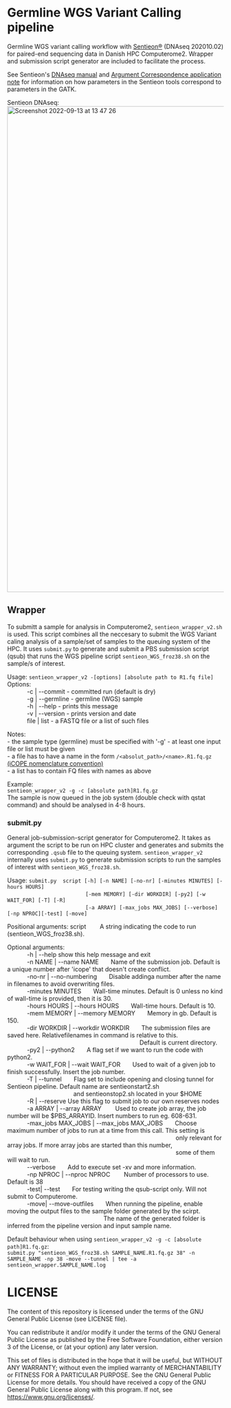 # Germline WGS Variant Calling pipeline
Germline WGS variant calling workflow with [Sentieon®](https://www.sentieon.com) (DNAseq 202010.02) for paired-end sequencing data in Danish HPC Computerome2. Wrapper and submission script generator are included to facilitate the process.
   
See Sentieon's [DNAseq manual](https://support.sentieon.com/versions/202010.02/manual/DNAseq_usage/dnaseq/) and [Argument Correspondence application note](https://support.sentieon.com/appnotes/arguments/) for information on how parameters in the Sentieon tools correspond to parameters in the GATK.

 Sentieon DNAseq: 
<img width="1127" alt="Screenshot 2022-09-13 at 13 47 26" src="https://user-images.githubusercontent.com/53432540/189893139-44809ab0-be04-4548-a9ed-9dc5c4c7970d.png">


  
## Wrapper    
To submitt a sample for analysis in Computerome2, `sentieon_wrapper_v2.sh` is used. This script combines all the neccesary to submit the WGS Variant caling analysis of a sample/set of samples to the queuing system of the HPC. It uses `submit.py` to generate and submit a PBS submission script (qsub) that runs the WGS pipeline script `sentieon_WGS_froz38.sh`  on the sample/s of interest.  
  
Usage: `sentieon_wrapper_v2 -[options] [absolute path to R1.fq file]`  
Options:  
&emsp;&emsp;&emsp;	-c | --commit		- committed run (default is dry)  
&emsp;&emsp;&emsp;	-g | --germline		- germline (WGS) sample  
&emsp;&emsp;&emsp;	-h | --help		- prints this message  
&emsp;&emsp;&emsp;	-v | --version		- prints version and date  
&emsp;&emsp;&emsp;	file | list		- a FASTQ file or a list of such files  

Notes:  
	- the sample type (germline) must be specified with  '-g' 
	- at least one input file or list must be given  
	- a file has to have a name in the form `/<absolut_path>/<name>.R1.fq.gz` [(iCOPE nomenclature convention)](https://docs.google.com/document/d/1V22gvaMExWaHE1wM-0cihxBygQk6KlK9hZWnRoFvh8Y/edit#heading=h.rq7vebkfu0au)  
	- a list has to contain FQ files with names as above  

Example:  
`sentieon_wrapper_v2 -g -c [absolute path]R1.fq.gz`  
The sample is now queued in the job system (double check with qstat command) and should be analysed in 4-8 hours.
    
### submit.py  
General job-submission-script generator for Computerome2. It takes as argument the script to be run on HPC cluster and generates and submits the corresponding `.qsub` file to the queuing system. `sentieon_wrapper_v2` internally uses `submit.py` to generate submission scripts to run the samples of interest with `sentieon_WGS_froz38.sh`.   

Usage: `submit.py  script [-h] [-n NAME] [-no-nr] [-minutes MINUTES] [-hours HOURS]`  
 &emsp;&emsp;&emsp;&emsp;&emsp;&emsp;&emsp;&emsp;&emsp;&emsp;&emsp;&emsp;&emsp;`[-mem MEMORY] [-dir WORKDIR] [-py2] [-w WAIT_FOR] [-T] [-R]`  
 &emsp;&emsp;&emsp;&emsp;&emsp;&emsp;&emsp;&emsp;&emsp;&emsp;&emsp;&emsp;&emsp;`[-a ARRAY] [-max_jobs MAX_JOBS] [--verbose] [-np NPROC][-test] [-move]`

Positional arguments: script &emsp;&emsp;A string indicating the code to run (sentieon_WGS_froz38.sh).

Optional arguments:  
&emsp;&emsp;&emsp;  -h | --help            show this help message and exit  
&emsp;&emsp;&emsp;  -n NAME | --name NAME&emsp;&emsp;Name of the submission job. Default is a unique number after 'icope' that doesn't create conflict.  
&emsp;&emsp;&emsp;  -no-nr | --no-numbering&emsp;&emsp;Disable addinga number after the name in filenames to avoid overwriting files.  
&emsp;&emsp;&emsp;  -minutes MINUTES&emsp;&emsp;Wall-time minutes. Default is 0 unless no kind of wall-time is provided, then it is 30.  
&emsp;&emsp;&emsp;  -hours HOURS | --hours HOURS&emsp;&emsp;Wall-time hours. Default is 10.  
&emsp;&emsp;&emsp;  -mem MEMORY | --memory MEMORY&emsp;&emsp;Memory in gb. Default is 150.  
&emsp;&emsp;&emsp;  -dir WORKDIR | --workdir WORKDIR&emsp;&emsp;The submission files are saved here. Relativefilenames in command is relative to this. &emsp;&emsp;&emsp;&emsp;&emsp;&emsp;&emsp;&emsp;&emsp;&emsp;&emsp;&emsp;&emsp;&emsp;&emsp;&emsp;&emsp;&emsp;&emsp;&emsp;&emsp;&emsp;Default is current directory.  
&emsp;&emsp;&emsp;  -py2 | --python2&emsp;&emsp;A flag set if we want to run the code with python2.  
&emsp;&emsp;&emsp;  -w WAIT_FOR | --wait WAIT_FOR&emsp;&emsp;Used to wait of a given job to finish successfully. Insert the job number.  
&emsp;&emsp;&emsp;  -T | --tunnel&emsp;&emsp;Flag set to include opening and closing tunnel for Sentieon pipeline. Default name are sentieonstart2.sh  
&emsp;&emsp;&emsp;&emsp;&emsp;&emsp;&emsp;&emsp;&emsp;&emsp;&emsp;and sentieonstop2.sh located in your $HOME  
&emsp;&emsp;&emsp;  -R | --reserve         Use this flag to submit job to our own reserves nodes  
&emsp;&emsp;&emsp;  -a ARRAY | --array ARRAY&emsp;&emsp; Used to create job array, the job number will be $PBS_ARRAYID. Insert numbers to run eg. 608-631.  
&emsp;&emsp;&emsp;  -max_jobs MAX_JOBS | --max_jobs MAX_JOBS&emsp;&emsp;Choose maximum number of jobs to run at a time from this call. This setting is &emsp;&emsp;&emsp;&emsp;&emsp;&emsp;&emsp;&emsp;&emsp;&emsp;&emsp;&emsp;&emsp;&emsp;&emsp;&emsp;&emsp;&emsp;&emsp;&emsp;&emsp;&emsp;&emsp;&emsp;&emsp;&emsp;&emsp;&emsp;only relevant for array jobs. If more array jobs are started than this number, &emsp;&emsp;&emsp;&emsp;&emsp;&emsp;&emsp;&emsp;&emsp;&emsp;&emsp;&emsp;&emsp;&emsp;&emsp;&emsp;&emsp;&emsp;&emsp;&emsp;&emsp;&emsp;&emsp;&emsp;&emsp;&emsp;&emsp;&emsp;some of them will wait to run.  
&emsp;&emsp;&emsp;  --verbose&emsp;&emsp;Add to execute set -xv and more information.  
&emsp;&emsp;&emsp;  -np NPROC | --nproc NPROC &emsp;&emsp;Number of processors to use. Default is 38  
&emsp;&emsp;&emsp;  -test| --test&emsp;&emsp;For testing writing the qsub-script only. Will not submit to Computerome.  
&emsp;&emsp;&emsp;  -move| --move-outfiles&emsp;&emsp;When running the pipeline, enable moving the output files to the sample folder generated by the scirpt. &emsp;&emsp;&emsp;&emsp;&emsp;&emsp;&emsp;&emsp;&emsp;&emsp;&emsp;&emsp;&emsp;&emsp;&emsp;&emsp;The name of the generated folder is inferred from the pipeline version and input sample name.  
                        
                        
 Default behaviour when using `sentieon_wrapper_v2 -g -c [absolute path]R1.fq.gz`:  
`submit.py "sentieon_WGS_froz38.sh SAMPLE_NAME.R1.fq.gz 38" -n SAMPLE_NAME -np 38 -move --tunnel | tee -a sentieon_wrapper.SAMPLE_NAME.log` 
   
 
# LICENSE
The content of this repository is licensed under the terms of the GNU General 
Public License (see LICENSE file). 

You can redistribute it and/or modify it under the terms of the GNU General
Public License as published by the Free Software Foundation, either version 3
of the License, or (at your option) any later version.
    
This set of files is distributed in the hope that it will be useful,
but WITHOUT ANY WARRANTY; without even the implied warranty of
MERCHANTABILITY or FITNESS FOR A PARTICULAR PURPOSE. See the
GNU General Public License for more details.
You should have received a copy of the GNU General Public License
along with this program.  If not, see <https://www.gnu.org/licenses/>.
